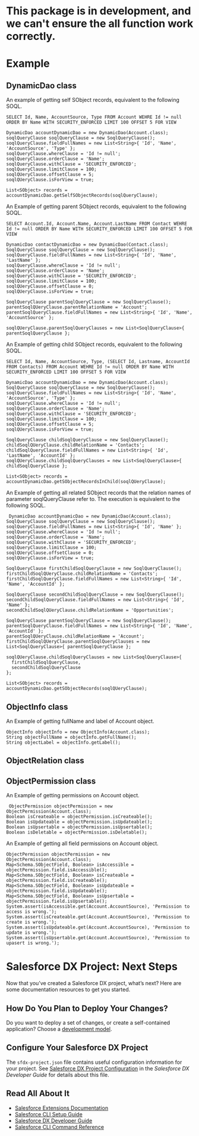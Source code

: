 # This package is in development, and we can't ensure the all function work correctly.

# Example

## DynamicDao class

An example of getting self SObject records, equivalent to the following SOQL.

```soql
SELECT Id, Name, AccountSource, Type FROM Account WEHRE Id != null ORDER BY Name WITH SECURITY_ENFORCED LIMIT 100 OFFSET 5 FOR VIEW
```

```apex
DynamicDao accountDynamicDao = new DynamicDao(Account.class);
soqlQueryClause soqlQueryClause = new SoqlQueryClause();
soqlQueryClause.fieldFullNames = new List<String>{ 'Id', 'Name', 'AccountSource', 'Type' };
soqlQueryClause.whereClause = 'Id != null';
soqlQueryClause.orderClause = 'Name';
soqlQueryClause.withClause = 'SECURITY_ENFORCED';
soqlQueryClause.limitClause = 100;
soqlQUeryClause.offsetClause = 5;
soqlQUeryClause.isForView = true;

List<SObject> records = accountDynamicDao.getSelfSObjectRecords(soqlQueryClause);
```

An Example of getting parent SObject records, equivalent to the following SOQL.

```soql
SELECT Account.Id, Account.Name, Account.LastName FROM Contact WEHRE Id != null ORDER BY Name WITH SECURITY_ENFORCED LIMIT 100 OFFSET 5 FOR VIEW
```

```apex
DynamicDao contactDynamicDao = new DynamicDao(Contact.class);
SoqlQueryClause soqlQueryClause = new SoqlQueryClause();
soqlQueryClause.fieldFullNames = new List<String>{ 'Id', 'Name', 'LastName' };
soqlQueryClause.whereClause = 'Id != null';
soqlQueryClause.orderClause = 'Name';
soqlQueryClause.withClause = 'SECURITY_ENFORCED';
soqlQueryClause.limitClause = 100;
soqlQUeryClause.offsetClause = 0;
soqlQUeryClause.isForView = true;

SoqlQueryClause parentSoqlQueryClause = new SoqlQueryClause();
parentSoqlQUeryClause.parentRelationName = 'Account';
parentSoqlQueryClause.fieldFullNames = new List<String>{ 'Id', 'Name', 'AccountSource' };

soqlQUeryClause.parentSoqlQueryClauses = new List<SoqlQueryClause>{ parentSoqlQueryClause };
```

An Example of getting child SObject records, equivalent to the following SOQL.

```soql
SELECT Id, Name, AccountSource, Type, (SELECT Id, Lastname, AccountId FROM Contacts) FROM Account WEHRE Id != null ORDER BY Name WITH SECURITY_ENFORCED LIMIT 100 OFFSET 5 FOR VIEW
```

```apex
DynamicDao accountDynamicDao = new DynamicDao(Account.class);
SoqlQueryClause soqlQueryClause = new SoqlQueryClause();
soqlQueryClause.fieldFullNames = new List<String>{ 'Id', 'Name', 'AccountSource', 'Type' };
soqlQueryClause.whereClause = 'Id != null';
soqlQueryClause.orderClause = 'Name';
soqlQueryClause.withClause = 'SECURITY_ENFORCED';
soqlQueryClause.limitClause = 100;
soqlQUeryClause.offsetClause = 5;
soqlQUeryClause.isForView = true;

SoqlQueryClause childSoqlQueryClause = new SoqlQueryClause();
childSoqlQUeryClause.childRelationName = 'Contacts';
childSoqlQueryClause.fieldFullNames = new List<String>{ 'Id', 'LastName', 'AccountId' };
soqlQUeryClause.childSoqlQueryClauses = new List<SoqlQueryClause>{ childSoqlQueryClause };

List<SObject> records = accountDynamicDao.getSObjectRecordsInChild(soqlQUeryClause);
```

An Example of getting all related SObject records that the relation names of parameter soqlQueryClause refer to.
The execution is equivalent to the following SOQL.

```apex
 DynamicDao accountDynamicDao = new DynamicDao(Account.class);
SoqlQueryClause soqlQueryClause = new SoqlQueryClause();
soqlQueryClause.fieldFullNames = new List<String>{ 'Id', 'Name' };
soqlQueryClause.whereClause = 'Id != null';
soqlQueryClause.orderClause = 'Name';
soqlQueryClause.withClause = 'SECURITY_ENFORCED';
soqlQueryClause.limitClause = 100;
soqlQUeryClause.offsetClause = 0;
soqlQUeryClause.isForView = true;

SoqlQueryClause firstChildSoqlQueryClause = new SoqlQueryClause();
firstChildSoqlQUeryClause.childRelationName = 'Contacts';
firstChildSoqlQueryClause.fieldFullNames = new List<String>{ 'Id', 'Name', 'AccountId' };

SoqlQueryClause secondChildSoqlQueryClause = new SoqlQueryClause();
secondChildSoqlQueryClause.fieldFullNames = new List<String>{ 'Id', 'Name' };
secondChildSoqlQUeryClause.childRelationName = 'Opportunities';

SoqlQueryClause parentSoqlQueryClause = new SoqlQueryClause();
parentSoqlQueryClause.fieldFullNames = new List<String>{ 'Id', 'Name', 'AccountId' };
parentSoqlQUeryClause.childRelationName = 'Account';
firstChildSoqlQUeryClause.parentSoqlQueryClauses = new List<SoqlQueryClause>{ parentSoqlQueryClause };

soqlQUeryClause.childSoqlQueryClauses = new List<SoqlQueryClause>{
  firstChildSoqlQueryClause,
  secondChildSoqlQueryClause
};

List<SObject> records = accountDynamicDao.getSObjectRecords(soqlQUeryClause);
```

## ObjectInfo class

An Example of getting fullName and label of Account object.

```apex
ObjectInfo objectInfo = new ObjectInfo(Account.class);
String objectFullName = objectInfo.getFullName();
String objectLabel = objectInfo.getLabel();
```

## ObjectRelation class

## ObjectPermission class

An Example of getting permissions on Account object.

```apex
 ObjectPermission objectPermission = new ObjectPermission(Account.class);
Boolean isCreateable = objectPermission.isCreateable();
Boolean isUpdateable = objectPermission.isUpdateable();
Boolean isUpsertable = objectPermission.isUpsertable();
Boolean isDeletable = objectPermission.isDeletable();
```

An Example of getting all field permissions on Account object.

```apex
ObjectPermission objectPermission = new ObjectPermission(Account.class);
Map<Schema.SObjectField, Boolean> isAccessible = objectPermission.field.isAccessible();
Map<Schema.SObjectField, Boolean> isCreateable = objectPermission.field.isCreateable();
Map<Schema.SObjectField, Boolean> isUpdateable = objectPermission.field.isUpdateable();
Map<Schema.SObjectField, Boolean> isUpsertable = objectPermission.field.isUpsertable();
System.assert(isAccessible.get(Account.AccountSource), 'Permission to access is wrong.');
System.assert(isCreateable.get(Account.AccountSource), 'Permission to create is wrong.');
System.assert(isUpdateable.get(Account.AccountSource), 'Permission to update is wrong.');
System.assert(isUpsertable.get(Account.AccountSource), 'Permission to upasert is wrong.');
```

# Salesforce DX Project: Next Steps

Now that you’ve created a Salesforce DX project, what’s next? Here are some documentation resources to get you started.

## How Do You Plan to Deploy Your Changes?

Do you want to deploy a set of changes, or create a self-contained application? Choose a [development model](https://developer.salesforce.com/tools/vscode/en/user-guide/development-models).

## Configure Your Salesforce DX Project

The `sfdx-project.json` file contains useful configuration information for your project. See [Salesforce DX Project Configuration](https://developer.salesforce.com/docs/atlas.en-us.sfdx_dev.meta/sfdx_dev/sfdx_dev_ws_config.htm) in the _Salesforce DX Developer Guide_ for details about this file.

## Read All About It

- [Salesforce Extensions Documentation](https://developer.salesforce.com/tools/vscode/)
- [Salesforce CLI Setup Guide](https://developer.salesforce.com/docs/atlas.en-us.sfdx_setup.meta/sfdx_setup/sfdx_setup_intro.htm)
- [Salesforce DX Developer Guide](https://developer.salesforce.com/docs/atlas.en-us.sfdx_dev.meta/sfdx_dev/sfdx_dev_intro.htm)
- [Salesforce CLI Command Reference](https://developer.salesforce.com/docs/atlas.en-us.sfdx_cli_reference.meta/sfdx_cli_reference/cli_reference.htm)
